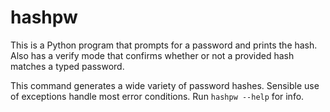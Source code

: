hashpw
======
This is a Python program that prompts for a password and prints the
hash.  Also has a verify mode that confirms whether or not a provided
hash matches a typed password.

This command generates a wide variety of password hashes.  Sensible use of exceptions handle most error conditions.
Run `hashpw --help` for info.
